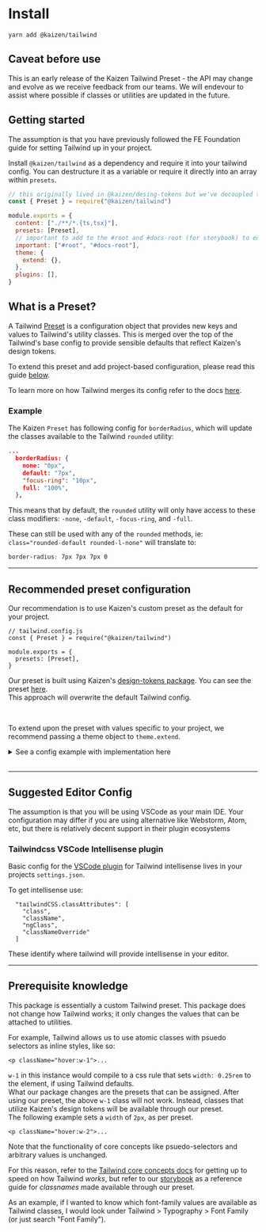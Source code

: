 # Install

```
yarn add @kaizen/tailwind
```

## Caveat before use

This is an early release of the Kaizen Tailwind Preset - the API may change and evolve as we receive feedback from our teams. We will endevour to assist where possible if classes or utilities are updated in the future.

## Getting started

The assumption is that you have previously followed the FE Foundation guide for setting Tailwind up in your project.

Install `@kaizen/tailwind` as a dependency and require it into your tailwind config. You can destructure it as a variable or require it directly into an array within `presets`.

```js
// this originally lived in @kaizen/desing-tokens but we've decoupled this for ease of versioning
const { Preset } = require("@kaizen/tailwind")

module.exports = {
  content: ["./**/*.{ts,tsx}"],
  presets: [Preset],
  // important to add to the #root and #docs-root (for storybook) to ensure that tailwind classes supersede component styles
  important: ["#root", "#docs-root"],
  theme: {
    extend: {},
  },
  plugins: [],
}
```

## What is a Preset?

A Tailwind [Preset](https://tailwindcss.com/docs/presets#creating-a-preset) is a configuration object that provides new keys and values to Tailwind's utility classes. This is merged over the top of the Tailwind's base config to provide sensible defaults that reflect Kaizen's design tokens.

To extend this preset and add project-based configuration, please read this guide [below](#extending-a-preset).

To learn more on how Tailwind merges its config refer to the docs [here](https://tailwindcss.com/docs/presets#merging-logic-in-depth).
### Example

The Kaizen `Preset` has following config for `borderRadius`, which will update the classes available to the Tailwind `rounded` utility:

```json
...
  borderRadius: {
    none: "0px",
    default: "7px",
    "focus-ring": "10px",
    full: "100%",
  },
```

This means that by default, the `rounded` utility will only have access to these class modifiers: `-none`, `-default`, `-focus-ring`, and `-full`.
 
These can still be used with any of the `rounded` methods, ie: `class="rounded-default rounded-l-none"` will translate to:

```css
border-radius: 7px 7px 7px 0
```

---

## Recommended preset configuration

Our recommendation is to use Kaizen's custom preset as the default for your project.

```
// tailwind.config.js
const { Preset } = require("@kaizen/tailwind")

module.exports = {
  presets: [Preset],
}
```
Our preset is built using Kaizen's [design-tokens package](https://github.com/cultureamp/kaizen-design-system/tree/main/packages/design-tokens). You can see the preset [here](https://github.com/cultureamp/kaizen-design-system/blob/main/packages/tailwind/src/tailwind-presets.ts).  
This approach will overwrite the default Tailwind config.

<br/>

To extend upon the preset with values specific to your project, we recommend passing a theme object to `theme.extend`.
<details>
<summary>See a config example with implementation here</summary>

```
const { Preset } = require("@kaizen/tailwind")

module.exports = {
  presets: [Preset],
  theme: {
    extend: {
      colors: {
        myCoolNewColor: "#ffffff",
        purple-100: "lime"
      }
    }
  }
}
```

Here, the Kaizen preset overwrites the default Tailwind preset, and the `extend` field adds in some new values.  
Be careful though! While adding in a _new_ field to `colors` won't overwrite any existing ones, passing in an existing field _will_. In this example, `purple-100` has unfortunately been overwritten.

`<p className="text-sky">...` ❌ Default TW config overwritten by `Preset`

`<p className="text-myCoolNewColor">` ✅ New color added

`<p className="text-purple-100">` ️❗️ Value from `Preset` overwritten to "Lime"

`<p className="text-purple-200">` ✅ Value from `Preset` not overwritten
</details>

<br/>

---

## Suggested Editor Config

The assumption is that you will be using VSCode as your main IDE. Your configuration may differ if you are using alternative like Webstorm, Atom, etc, but there is relatively decent support in their plugin ecosystems

### Tailwindcss VSCode Intellisense plugin

Basic config for the [VSCode plugin](https://marketplace.visualstudio.com/items?itemName=bradlc.vscode-tailwindcss) for Tailwind intellisense lives in your projects `settings.json`.

To get intellisense use:


```
  "tailwindCSS.classAttributes": [
    "class",
    "className",
    "ngClass",
    "classNameOverride"
  ]
```

These identify where tailwind will provide intellisense in your editor.

---

## Prerequisite knowledge

This package is essentially a custom Tailwind preset. This package does not change how Tailwind works; it only changes the values that can be attached to utilities. 

For example,
Tailwind allows us to use atomic classes with psuedo selectors as inline styles, like so:
```
<p className="hover:w-1">...
```
`w-1` in this instance would compile to a css rule that sets `width: 0.25rem` to the element, if using Tailwind defaults.  
What our package changes are the presets that can be assigned. After using our preset, the above `w-1` class will not work. Instead, classes that utilize Kaizen's design tokens will be available through our preset.  
The following example sets a `width` of `2px`, as per preset.
```
<p className="hover:w-2">...
```

Note that the functionality of core concepts like psuedo-selectors and arbitrary values is unchanged.

For this reason, refer to the [Tailwind core concepts docs](https://tailwindcss.com/docs/utility-first) for getting up to speed on how Tailwind _works_, but refer to our [storybook](https://cultureamp.design/storybook/) as a reference guide for _classnames_ made available through our preset.

As an example, if I wanted to know which font-family values are available as Tailwind classes, I would look under Tailwind > Typography > Font Family (or just search "Font Family").